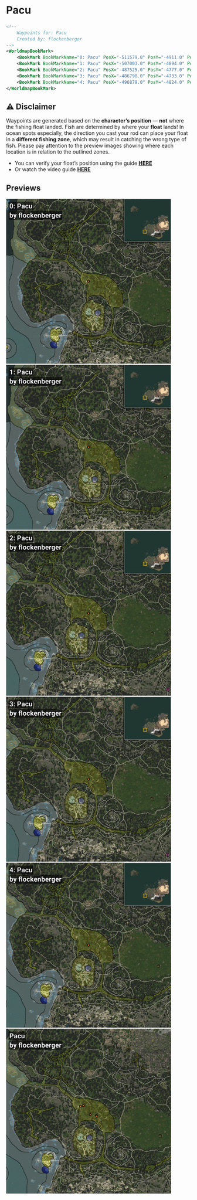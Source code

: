 # Pacu
```xml
<!--
    Waypoints for: Pacu
    Created by: flockenberger
-->
<WorldmapBookMark>
    <BookMark BookMarkName="0: Pacu" PosX="-511579.0" PosY="-4911.0" PosZ="-399218.0" />
    <BookMark BookMarkName="1: Pacu" PosX="-507003.0" PosY="-4894.0" PosZ="-398235.0" />
    <BookMark BookMarkName="2: Pacu" PosX="-487525.0" PosY="-4777.0" PosZ="-413067.0" />
    <BookMark BookMarkName="3: Pacu" PosX="-486790.0" PosY="-4733.0" PosZ="-414298.0" />
    <BookMark BookMarkName="4: Pacu" PosX="-496879.0" PosY="-4824.0" PosZ="-411865.0" />
</WorldmapBookMark>
```

## ⚠️ Disclaimer
Waypoints are generated based on the __**character’s position**__ — __not__ where the fishing float landed.
Fish are determined by where your **float** lands!
In ocean spots especially, the direction you cast your rod can place your float in a **different fishing zone**, which may result in catching the wrong type of fish.
Please pay attention to the preview images showing where each location is in relation to the outlined zones.

- You can verify your float’s position using the guide [**HERE**](https://flockenberger.github.io/bdo-fish-position/)
- Or watch the video guide [**HERE**](https://youtu.be/t-VXcRoNojk)

## Previews
<img src="./Pacu_0_Preview.webp" width="450"/> <img src="./Pacu_1_Preview.webp" width="450"/> <img src="./Pacu_2_Preview.webp" width="450"/> <img src="./Pacu_3_Preview.webp" width="450"/> <img src="./Pacu_4_Preview.webp" width="450"/> <img src="./Pacu_Preview.webp" width="450"/> 
